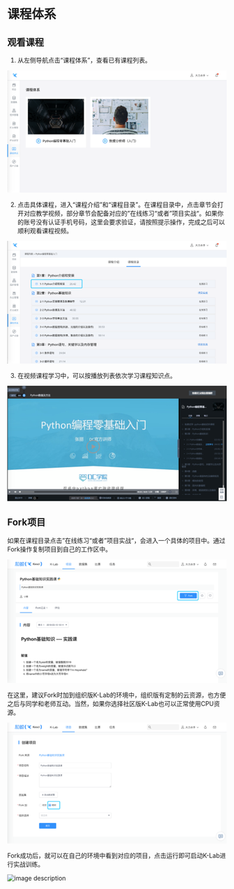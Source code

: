 # 课程体系
## 观看课程
1. 从左侧导航点击“课程体系”，查看已有课程列表。

![image description](/image/course_main.png)

2. 点击具体课程，进入“课程介绍”和“课程目录”。在课程目录中，点击章节会打开对应教学视频，部分章节会配备对应的”在线练习“或者”项目实战“。如果你的账号没有认证手机号码，这里会要求验证，请按照提示操作，完成之后可以顺利观看课程视频。

![image description](/image/course_content.png)

3. 在视频课程学习中，可以按播放列表依次学习课程知识点。

![image description](/image/course_video.png)

## Fork项目

如果在课程目录点击”在线练习“或者”项目实战“，会进入一个具体的项目中。通过Fork操作复制项目到自己的工作区中。

![image description](/image/fork_from_community.png)

在这里，建议Fork时加到组织版K-Lab的环境中，组织版有定制的云资源，也方便之后与同学和老师互动。当然，如果你选择社区版K-Lab也可以正常使用CPU资源。

![image description](/image/fork_to_org.png)

Fork成功后，就可以在自己的环境中看到对应的项目，点击运行即可启动K-Lab进行实战训练。

![image description](/image/check_forkedproject.png)

